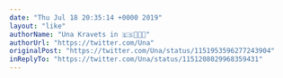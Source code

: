 ```yaml
---
date: "Thu Jul 18 20:35:14 +0000 2019"
layout: "like"
authorName: "Una Kravets in 🇪🇸👩🏻‍💻"
authorUrl: "https://twitter.com/Una"
originalPost: "https://twitter.com/Una/status/1151953596277243904"
inReplyTo: "https://twitter.com/Una/status/1151208029968359431"
---
```

